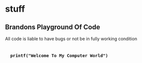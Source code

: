 # stuff
<!DOCTYPE html>
<html>
<div> 
<h2>
Brandons Playground Of Code
</h2>
<p>
All code is liable to have bugs or not be in fully working condition
<h3>
<code>
  printf("Welcome To My Computer World")
</code></h3>  
</p>
</div>
